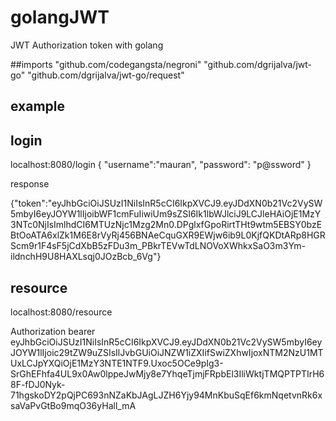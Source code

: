 # golangJWT
JWT Authorization token with golang


##imports
	"github.com/codegangsta/negroni"
  	"github.com/dgrijalva/jwt-go"
  	"github.com/dgrijalva/jwt-go/request"

## example

## login
localhost:8080/login
{
	"username":"mauran",
	"password": "p@ssword"
}

response

{"token":"eyJhbGciOiJSUzI1NiIsInR5cCI6IkpXVCJ9.eyJDdXN0b21Vc2VySW5mbyI6eyJOYW1lIjoibWF1cmFuIiwiUm9sZSI6Ik1lbWJlciJ9LCJleHAiOjE1MzY3NTc0NjIsImlhdCI6MTUzNjc1Mzg2Mn0.DPglxfGpoRirtTHt9wtm5EBSY0bzEBtOoATA6xlZk1M6E8rVyRj456BNAeCquGXR9EWjw6ib9L0KjfQKDtARp8HGRScm9r1F4sF5jCdXbB5zFDu3m_PBkrTEVwTdLNOVoXWhkxSaO3m3Ym-ildnchH9U8HAXLsqj0JOzBcb_6Vg"}

## resource

localhost:8080/resource

Authorization  bearer eyJhbGciOiJSUzI1NiIsInR5cCI6IkpXVCJ9.eyJDdXN0b21Vc2VySW5mbyI6eyJOYW1lIjoic29tZW9uZSIsIlJvbGUiOiJNZW1iZXIifSwiZXhwIjoxNTM2NzU1MTUxLCJpYXQiOjE1MzY3NTE1NTF9.Uxoc5OCe9pIg3-SrGhEFhfa4UL9x0Aw0lppeJwMjy8e7YhqeTjmjFRpbEl3IliWktjTMQPTPTIrH68F-fDJ0Nyk-71hgskoDY2pQjPC693nNZaKbJAgLJZH6Yjy94MnKbuSqEf6kmNqetvnRk6xsaVaPvGtBo9mqO36yHall_mA

